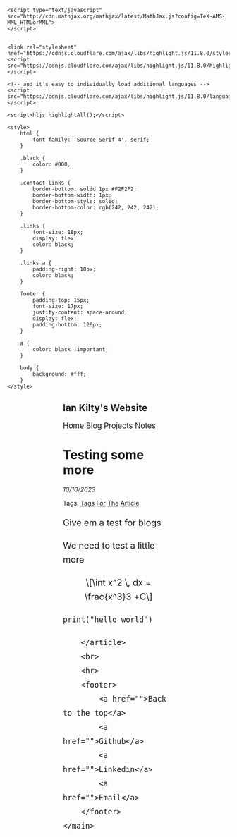 <!DOCTYPE html>
<html>

<head>
    <title>Ian Kilty's Website</title>
    <link rel="preconnect" href="https://fonts.googleapis.com">
    <link rel="preconnect" href="https://fonts.gstatic.com" crossorigin>
    <link
        href="https://fonts.googleapis.com/css2?family=Source+Serif+4:ital,opsz,wght@0,8..60,300;0,8..60,400;0,8..60,500;0,8..60,600;1,8..60,300;1,8..60,400;1,8..60,500;1,8..60,600&family=VT323&display=swap"
        rel="stylesheet">
    
    <script type="text/javascript" src="http://cdn.mathjax.org/mathjax/latest/MathJax.js?config=TeX-AMS-MML_HTMLorMML">
    </script>
    
    
    <link rel="stylesheet" href="https://cdnjs.cloudflare.com/ajax/libs/highlight.js/11.8.0/styles/default.min.css">
    <script src="https://cdnjs.cloudflare.com/ajax/libs/highlight.js/11.8.0/highlight.min.js"></script>

    <!-- and it's easy to individually load additional languages -->
    <script src="https://cdnjs.cloudflare.com/ajax/libs/highlight.js/11.8.0/languages/go.min.js"></script>

    <script>hljs.highlightAll();</script>
    
    <style>
        html {
            font-family: 'Source Serif 4', serif;
        }

        .black {
            color: #000;
        }

        .contact-links {
            border-bottom: solid 1px #F2F2F2;
            border-bottom-width: 1px;
            border-bottom-style: solid;
            border-bottom-color: rgb(242, 242, 242);
        }

        .links {
            font-size: 18px;
            display: flex;
            color: black;
        }

        .links a {
            padding-right: 10px;
            color: black;
        }

        footer {
            padding-top: 15px;
            font-size: 17px;
            justify-content: space-around;
            display: flex;
            padding-bottom: 120px;
        }

        a {
            color: black !important;
        }

        body {
            background: #fff;
        }
    </style>
</head>

<body id="main">
    <main style="width:50%; margin:auto;">
        <script>
            var color = true;
            var toggle_color = function () {
                const main = document.getElementById("main")
                if (color) {
                    main.style.background = "#fff"
                    main.style.color = "#000"
                } else {
                    main.style.background = "#1e2021"
                    main.style.color = "rgb(193, 193, 193)"
                }
                color = !color
            }
        </script>
        <h2 onclick="toggle_color()">Ian Kilty's Website</h2>
        <div class="links black" style="font-size: 17px; text-decoration: none;">
            <a href="/">Home</a>
            <a href="/blog">Blog</a>
            <a href="/projects">Projects</a>
            <a href="/notes">Notes</a>
        </div>
        <h1>Testing some more</h1>
        <p><em>10/10/2023</em></p>
        <p>
            Tags:
            <a href="">Tags</a>
            <a href="">For</a>
            <a href="">The</a>
            <a href="">Article</a>
        </p>
        <article
            style="font-size: 20px; line-height: 32px; text-rendering: optimizeLegibility; letter-spacing: -0.06px; margin-bottom: -9.2px;">
            <p>Give em a test for blogs</p>

<p>We need to test a little more</p>
<p><span class="math display">\[\int x^2 \, dx = \frac{x^3}3 +C\]</span></p>
<pre><code class="language-python">print(&quot;hello world&quot;)
</code></pre>

        </article>
        <br>
        <hr>
        <footer>
            <a href="">Back to the top</a>
            <a href="">Github</a>
            <a href="">Linkedin</a>
            <a href="">Email</a>
        </footer>
    </main>
</body>

</html>
